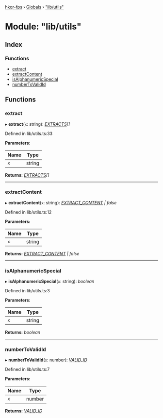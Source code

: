 [hkqr-fps](../README.md) › [Globals](../globals.md) › ["lib/utils"](_lib_utils_.md)

# Module: "lib/utils"

## Index

### Functions

* [extract](_lib_utils_.md#extract)
* [extractContent](_lib_utils_.md#extractcontent)
* [isAlphanumericSpecial](_lib_utils_.md#isalphanumericspecial)
* [numberToValidId](_lib_utils_.md#numbertovalidid)

## Functions

###  extract

▸ **extract**(`x`: string): *[EXTRACTS](_lib_constant_.md#extracts)[]*

Defined in lib/utils.ts:33

**Parameters:**

Name | Type |
------ | ------ |
`x` | string |

**Returns:** *[EXTRACTS](_lib_constant_.md#extracts)[]*

___

###  extractContent

▸ **extractContent**(`x`: string): *[EXTRACT_CONTENT](_lib_constant_.md#extract_content) | false*

Defined in lib/utils.ts:12

**Parameters:**

Name | Type |
------ | ------ |
`x` | string |

**Returns:** *[EXTRACT_CONTENT](_lib_constant_.md#extract_content) | false*

___

###  isAlphanumericSpecial

▸ **isAlphanumericSpecial**(`x`: string): *boolean*

Defined in lib/utils.ts:3

**Parameters:**

Name | Type |
------ | ------ |
`x` | string |

**Returns:** *boolean*

___

###  numberToValidId

▸ **numberToValidId**(`x`: number): *[VALID_ID](_lib_constant_.md#valid_id)*

Defined in lib/utils.ts:7

**Parameters:**

Name | Type |
------ | ------ |
`x` | number |

**Returns:** *[VALID_ID](_lib_constant_.md#valid_id)*
